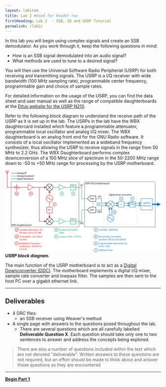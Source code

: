 ```yaml
---
layout: labitem
title: Lab 2 #Used for header nav
firstHeading: Lab 2  - SSB, IQ and USRP Tutorial
permalink: /lab2/
---
```


In this lab you will begin using complex signals and create an SSB demodulator. As you work through it, keep the following questions in mind:

- How is an SSB signal demodulated into an audio signal?
- What methods are used to tune to a desired signal?

You will then use the Universal Software Radio Peripherial (USRP) for both receiving and transmitting signals. The USRP is a I/Q receiver with wide bandwidth (100 MHz sampling rate), programmable center frequency, programmable gain and choice of sample rates.

For detailed information on the usage of the USRP, you can find the data sheet and user manual as well as the range of compatible daughterboards at the [Ettus website for the USRP N210](https://www.ettus.com/product/details/UN210-KIT).

Refer to the following block diagram to understand the receive path of the USRP as it is set up in the lab. The USRPs in the lab have the WBX daughtercard installed which feature a programmable attenuator, programmable local oscillator and analog I/Q mixer. The WBX daughterboard is an analog front end for the GNU Radio software. It consists of a local oscillator implemented as a wideband frequency synthesizer, thus allowing the USRP to receive signals in the range from 50 MHz to 2.2 GHz. The WBX Daughterboard performs complex downconversion of a 100 MHz slice of spectrum in the 50-2200 MHz range down to -50 to +50 MHz range for processing by the USRP motherboard.

![USRP.png](./figures/USRP.png)<br>
__*USRP block diagram.*__

The main function of the USRP motherboard is to act as a [Digital Downconverter (DDC)](http://en.wikipedia.org/wiki/Digital_down_converter). The motherboard implements a digital I/Q mixer, sample rate converter and lowpass filter. The samples are then sent to the host PC over a gigabit ethernet link.

---

## Deliverables

<!-- #TODO -->
- 4 GRC files:
  - an SSB receiver using Weaver\'s method
- A single page with answers to the questions posed throughout the lab.
  - There are several questions which are all carefully labelled **Deliverable Question X**. Each question should take only one to two sentences to answer and address the concepts being explored.

>There are also a number of questions included within the text which are not denoted "deliverable". Written answers to these questions are not required, but an effort should be made to think about and answer these questions as they are encountered

<!-- 1. SSB flowgraphs
    - GRC file of SSB receiver using Weaver\'s method.
    - block diagram of SSB receiver showing mathematical representation of signals at all points
   -->
<!-- 2. FM flowgraphs
    - GRC files of FM transmitter and receiver showing FM transmitted waveforms, spectra and FM receiver output.

3. USRP with FM
    - Observations on practical FM receiver operation using live off-air signals
    - bit rate of FSK signal at 142.17 MHz
    - Estimate of URSP receiver dynamic range with FM signals -->

<!-- 4. USRP with general IQ signals
    - Estimate of the USRP receiver noise figure.
    - IQ receiver measured frequency offset
    - Observations of I and Q at different signal levels and effect of dynamic range
    - USRP spectrum, minimum and maximum output power

>As usual, there are a number of questions included within the text. Written answers to these questions are not required, but an effort should be made to think about and answer these questions as they are encountered. -->

---

[**Begin Part 1**](part1.md)
